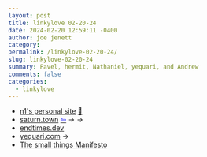 ```yaml
---
layout: post
title: linkylove 02-20-24
date: 2024-02-20 12:59:11 -0400
author: joe jenett
category: 
permalink: /linkylove-02-20-24/
slug: linkylove-02-20-24
summary: Pavel, hermit, Nathaniel, yequari, and Andrew
comments: false
categories:
  - linkylove
---
```

<ul class="linkylove">
	<li><a title="Pavel H. aka n1" href="https://imn1.xyz/">n1's personal site</a> <a href="https://pinboard.in/u:mikael">📌</a></li>
	<li><a title="hermit" href="https://saturn.town/">saturn.town</a>  <a title="source" href="https://discourse.32bit.cafe/"><span style="color:blue;">&#8678;</span></a> <span title="led to sites shown below">&#8594; &#8594;</span></li>
	<li><a title="Nathaniel" href="https://endtimes.dev/">endtimes.dev</a></li>
	<li><a title="yequari" href="https://yequari.com/">yequari.com</a> <span title="led to site shown below">&#8594;</span></li>
	<li><a title="Andrew" href="https://ajroach42.com/the-small-things-manifesto/">The small things Manifesto</a></li>
</ul>

<a href="https://brid.gy/publish/mastodon"></a>